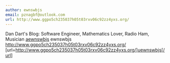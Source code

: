 ```yaml
---
author: ewnswbjs
email: pznagbf@outlook.com
url: http://www.ggpo5ch235037h05t03rxv06c92zz4yxs.org/
---
```


Dan Dart's Blog: Software Engineer, Mathematics Lover, Radio Ham, Musician
<a href="http://www.ggpo5ch235037h05t03rxv06c92zz4yxs.org/">aewnswbjs</a>
ewnswbjs http://www.ggpo5ch235037h05t03rxv06c92zz4yxs.org/
[url=http://www.ggpo5ch235037h05t03rxv06c92zz4yxs.org/]uewnswbjs[/url]
